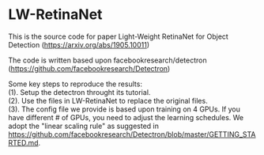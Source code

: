 # LW-RetinaNet

This is the source code for paper Light-Weight RetinaNet for Object Detection (https://arxiv.org/abs/1905.10011)

The code is written based upon facebookresearch/detectron (https://github.com/facebookresearch/Detectron)

Some key steps to reproduce the results:<br/>
(1). Setup the detectron throught its tutorial. <br/>
(2). Use the files in LW-RetinaNet to replace the original files. <br/>
(3). The config file we provide is based upon training on 4 GPUs. If you have different # of GPUs, you need to adjust the learning schedules. We adopt the "linear scaling rule" as suggested in https://github.com/facebookresearch/Detectron/blob/master/GETTING_STARTED.md. 



